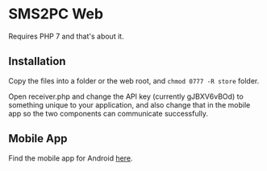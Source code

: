 SMS2PC Web
===========

Requires PHP 7 and that's about it. 

## Installation
Copy the files into a folder or the web root, and `chmod 0777 -R store` folder. 

Open receiver.php and change the API key (currently gJBXV6vBOd) to something unique to your application, and also change that in the mobile app so the two components can communicate successfully. 

## Mobile App
Find the mobile app for Android [here](https://github.com/milankragujevic/sms2pc_android). 